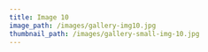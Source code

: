 ```yaml
---
title: Image 10
image_path: /images/gallery-img10.jpg
thumbnail_path: /images/gallery-small-img-10.jpg
---
```

